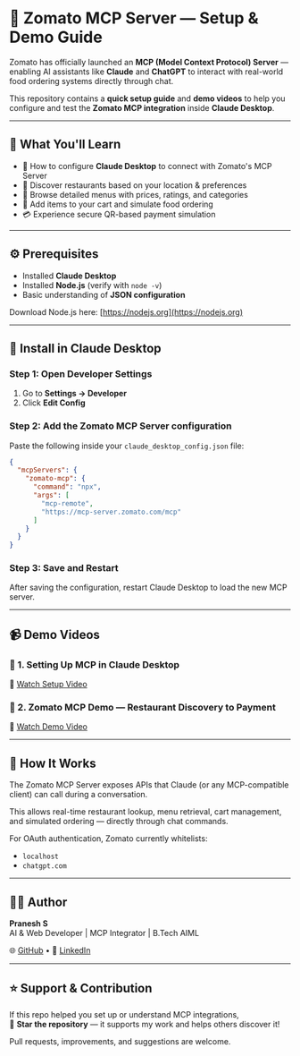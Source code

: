 # 🍴 Zomato MCP Server — Setup & Demo Guide

Zomato has officially launched an **MCP (Model Context Protocol) Server** — enabling AI assistants like **Claude** and **ChatGPT** to interact with real-world food ordering systems directly through chat.

This repository contains a **quick setup guide** and **demo videos** to help you configure and test the **Zomato MCP integration** inside **Claude Desktop**.

---

## 🚀 What You'll Learn

- 🔧 How to configure **Claude Desktop** to connect with Zomato's MCP Server  
- 🔎 Discover restaurants based on your location & preferences  
- 📒 Browse detailed menus with prices, ratings, and categories  
- 🛒 Add items to your cart and simulate food ordering  
- 💳 Experience secure QR-based payment simulation  

---

## ⚙️ Prerequisites

- Installed **Claude Desktop**
- Installed **Node.js** (verify with `node -v`)
- Basic understanding of **JSON configuration**

Download Node.js here: [https://nodejs.org](https://nodejs.org)

---

## 💬 Install in Claude Desktop

### Step 1: Open Developer Settings

1. Go to **Settings → Developer**
2. Click **Edit Config**

### Step 2: Add the Zomato MCP Server configuration

Paste the following inside your `claude_desktop_config.json` file:

```json
{
  "mcpServers": {
    "zomato-mcp": {
      "command": "npx",
      "args": [
        "mcp-remote",
        "https://mcp-server.zomato.com/mcp"
      ]
    }
  }
}
```

### Step 3: Save and Restart

After saving the configuration, restart Claude Desktop to load the new MCP server.

---

## 📹 Demo Videos

### 🎥 1. Setting Up MCP in Claude Desktop
🔗 [Watch Setup Video](zomato-setup.mp4)

### 🎥 2. Zomato MCP Demo — Restaurant Discovery to Payment
🔗 [Watch Demo Video](zomato-demo.mp4)

---

## 🧠 How It Works

The Zomato MCP Server exposes APIs that Claude (or any MCP-compatible client) can call during a conversation.

This allows real-time restaurant lookup, menu retrieval, cart management, and simulated ordering — directly through chat commands.

For OAuth authentication, Zomato currently whitelists:
- `localhost`
- `chatgpt.com`

---

## 👨‍💻 Author

**Pranesh S**  
AI & Web Developer | MCP Integrator | B.Tech AIML

🌐 [GitHub](https://github.com/pranesh-2005) • 💼 [LinkedIn](https://linkedin.com/in/pranesh5264)

---

## ⭐ Support & Contribution

If this repo helped you set up or understand MCP integrations,  
🌟 **Star the repository** — it supports my work and helps others discover it!

Pull requests, improvements, and suggestions are welcome.